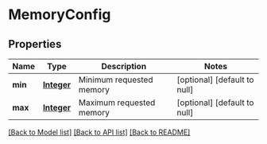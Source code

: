 # MemoryConfig
## Properties

Name | Type | Description | Notes
------------ | ------------- | ------------- | -------------
**min** | [**Integer**](integer.md) | Minimum requested memory | [optional] [default to null]
**max** | [**Integer**](integer.md) | Maximum requested memory | [optional] [default to null]

[[Back to Model list]](../README.md#documentation-for-models) [[Back to API list]](../README.md#documentation-for-api-endpoints) [[Back to README]](../README.md)


